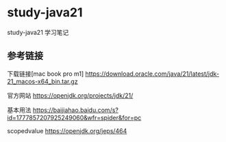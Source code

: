 # study-java21 #
study-java21 学习笔记

## 参考链接 ##
下载链接[mac book pro m1]
https://download.oracle.com/java/21/latest/jdk-21_macos-x64_bin.tar.gz

官方网站
https://openjdk.org/projects/jdk/21/


基本用法 https://baijiahao.baidu.com/s?id=1777857207925249060&wfr=spider&for=pc



scopedvalue https://openjdk.org/jeps/464